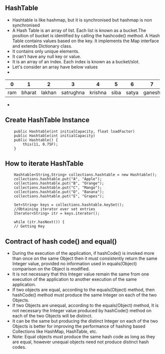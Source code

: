 ## HashTable- Hashtable is like hashmap, but it  is synchronised but hashmap is non synchronised- A Hash Table is an array of list. Each list is known as a bucket.The position of bucket is identified by calling the hashcode() method. A Hash Table contains values based on the key. It implements the Map interface and extends Dictionary class.- It contains only unique elements.- It can’t have any null key or value.- It is an array of an index. Each index is known as a bucket/slot.- Let's consider an array have below values- | 0   | 1      | 2      | 3         | 4       | 5    | 6     | 7      | 8     | 9    ||-----|--------|--------|-----------|---------|------|-------|--------|-------|------|| ram | bharat | lakhan | satrughna | krishna | siba | satya | ganesh | durga | Hari |- ## Create HashTable Instance```    public Hashtable(int initialCapacity, float loadFactor)    public Hashtable(int initialCapacity)    public Hashtable() {        this(11, 0.75F);    }```## How to iterate HashTable```    Hashtable<String,String> collections.hashtable = new Hashtable();    collections.hashtable.put("A", "Apple");    collections.hashtable.put("B", "Orange");    collections.hashtable.put("C", "Mango");    collections.hashtable.put("D", "Banana");    collections.hashtable.put("E", "Grapes");        Set<String> keys = collections.hashtable.keySet();    //Obtaining iterator over set entries    Iterator<String> itr = keys.iterator();        while (itr.hasNext()) {    // Getting Key```##  Contract of hash code() and equal()- During the execution of the application, if hashCode() is invoked more than once on the same Object then it must consistently return the same Integer value, provided no information used in equals(Object) comparison on the Object is modified. - It is not necessary that this Integer value remain the same from one execution of the application to another execution of the same application.- If two objects are equal, according to the equals(Object) method, then hashCode() method must produce the same Integer on each of the two Objects.- If two Objects are unequal, according to the equals(Object) method, It is not necessary the Integer value produced by hashCode() method on each of the two Objects will be distinct. - It can be the same but producing the distinct Integer on each of the two Objects is better for improving the performance of hashing based Collections like HashMap, HashTable, etc.- Note: Equal objects must produce the same hash code as long as they are equal, however unequal objects need not produce distinct hash codes.